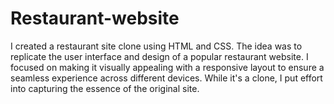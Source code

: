 # Restaurant-website

 I created a restaurant site clone using HTML and CSS. The idea was to replicate the user interface and design of a popular restaurant website. I focused on making it visually appealing with a responsive layout to ensure a seamless experience across different devices.  While it's a clone, I put effort into capturing the essence of the original site. 
